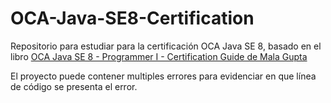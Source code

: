 # OCA-Java-SE8-Certification
Repositorio para estudiar para la certificación OCA Java SE 8, basado en el libro [OCA Java SE 8 - Programmer I - Certification Guide de Mala Gupta](https://www.amazon.com.mx/OCA-Java-Programmer-Certification-Guide/dp/1617293253/ref=sr_1_4?__mk_es_MX=%C3%85M%C3%85%C5%BD%C3%95%C3%91&keywords=java+se+8+certification+guide&qid=1554226837&s=gateway&sr=8-4)

El proyecto puede contener multiples errores para evidenciar en que línea de código se presenta el error.